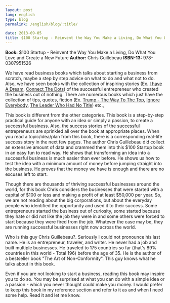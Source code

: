 ```yaml
---
layout: post
lang: english
type: blog
permalink: /english/blog/:title/

date: 2013-09-05
title: $100 Startup - Reinvent the Way You Make a Living, Do What You Love and Create a New Future
---
```


**Book:** $100 Startup - Reinvent the Way You Make a Living, Do What You Love and Create a New Future
**Author:** Chris Guillebeau
**ISBN-13:** 978-0307951526

We have read business books which talks about starting a business from scratch, maybe a step by step advice on what to do and what not to do. Also, we have seen books with the collection of inspiring stories (Ex. [I have A Dream]({{site[page.lang][page.type].url}}/i-have-a-dream-rashmi-bansal-book-review/), [Connect The Dots]({{site[page.lang][page.type].url}}/connect-the-dots-rashmi-bansal-book-review/)) of the successful entrepreneur who created the business out of nothing. There are numerous books which just have the collection of tips, quotes, fiction (Ex. [Trump - The Way To The Top]({{site[page.lang][page.type].url}}/trump-the-way-to-the-top-donald-j-trump-book-review/), [Ignore Everybody]({{site[page.lang][page.type].url}}/ignore-everybody-hugh-macleod-book-review/), [The Leader Who Had No Title]({{site[page.lang][page.type].url}}/the-leader-who-had-no-title-robin-sharma-book-review/)) etc.,

This book is different from the other categories. This book is a step-by-step practical guide for anyone with an idea or simply a passion, to create a successful business. Also, the success stories of the successful entrepreneurs are sprinkled all over the book at appropriate places. When you read a topic/idea/plan from this book, there is a corresponding real-life success story in the next few pages. The author Chris Guillebeau did collect an extensive amount of data and crammed them into this $100 Startup book in an easy fun to read way. He shows that transforming an idea into a successful business is much easier than ever before. He shows us how to test the idea with a minimum amount of money before jumping straight into the business. He proves that the money we have is enough and there are no excuses left to start.

Though there are thousands of thriving successful businesses around the world, for this book Chris considers the businesses that were started with a capital of $100 or less and making a profit of at least $50,000 per year. So, we are not reading about the big corporations, but about the everyday people who identified the opportunity and used it to their success. Some entrepreneurs started the business out of curiosity, some started because they hate or did not like the job they were in and some others were forced to start because they were fired from the job. Whatever the case may be, they are running successful businesses right now across the world.

Who is this guy Chris Guillebeau?. Seriously I could not pronounce his last name. He is an entrepreneur, traveler, and writer. He never had a job and built multiple businesses. He traveled to 175 countries so far (that's 89% countries in this world - Total 196) before the age of 35. He is the author of a bestseller book "The Art of Non-Conformity". This guy knows what he talks about in this book.

Even if you are not looking to start a business, reading this book may inspire you to do so. You may be surprised at what you can do with a simple idea or a passion - which you never thought could make you money. I would prefer to keep this book in my reference section and refer to it as and when I need some help. Read it and let me know.
